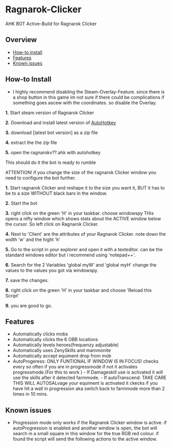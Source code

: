 # Ragnarok-Clicker
AHK BOT Active-Build for Ragnarok Clicker

## Overview

* [How-to install](#how-to-install)
* [Features](#features)
* [Known issues](#known-issues)

## How-to Install

* I highly recommend disabling the Steam-Overlay-Feature. since there is a shop button 
	in this game im not sure if there could be complications if something goes ascew with
	the coordinates. so disable the Overlay.

**1.** Start steam version of Ragnarok Clicker

**2.** Download and install latest version of [AutoHotkey][]

**3.** download [latest bot version] as a zip file

**4.** extract the the zip file

**5.** open the ragnarokv??.ahk with autohotkey

This should do it the bot is ready to rumble

ATTENTION!  if you change the size of the ragnarok Clicker window you need to
			configure the bot further.

**1.**  Start ragnarok Clicker and reshape it to the size you want it, 
		BUT it has to be to a size WITHOUT black bars in the window.

**2.** Start the bot

**3.** right click on the green 'H' in your taskbar. choose windowspy
		THis opens a nifty window which shows stats about the ACTIVE
		window below the cursor.  So left click on Ragnarok Clicker.

**4.** Next to 'Client' are the attributes of your Ragnarok Clicker.
		note down the width 'w' and the hight 'h'

**5.** Go to the script in your explorer and open it with a texteditor.
		can be the standard windows editor but i recommend using 'notepad++'.

**6.** Search for the 2 Variables 'global myW' and 'global myH'
		change the values to the values you got via windowspy.

**7.** save the changes.

**8.** right click on the green 'H' in your taskbar and choose 'Reload this Script'

**9.** you are good to go.

## Features


 * Automatically clicks mobs
 * Automatically clicks the 6 OBB locations
 * Automatically levels heroes(frequenzy adjustable)
 * Automatically uses ZenySkills and mammonite
 * Automatically accept equiment drop from mob
 * AutoProgeress: ONLY FUNTIONAL IF WINDOW IS IN FOCUS!
					checks every so often if you are in progressmode if not
					it activates progressmode.(For this to work )
		- If Damageskill use is activated it will use the skills after it detected
			 farmmode.
		- If autoTranscend: TAKE CARE THIS WILL AUTOSALvage your equiment
			 is activated it ckecks if you have hit a wall in
			 progression aka switch back to farmmode more than 2 times in 10 mins.


##	Known issues

* Progression mode only works if the Ragnarok Clicker window is active.
	if autoProgression is enabled and another window is open, the bot will search in
	a small square in this window for the true RGB red colour. if found the script will send
	the following actions to the active window.














[AutoHotkey]: http://autohotkey.com
[latest bot release]: https://github.com/DOnROnald/Ragnarok-Clicker